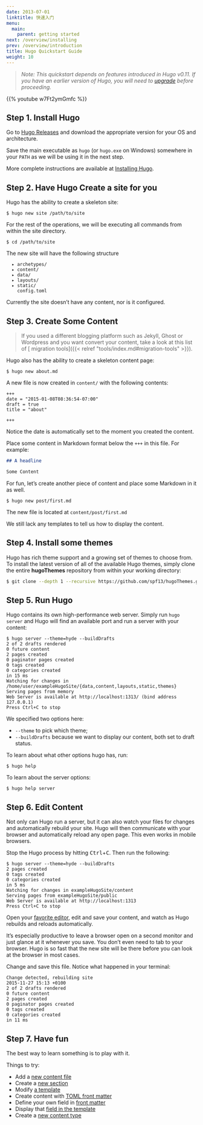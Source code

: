 ```yaml
---
date: 2013-07-01
linktitle: 快速入门
menu:
  main:
    parent: getting started
next: /overview/installing
prev: /overview/introduction
title: Hugo Quickstart Guide
weight: 10
---
```


> _Note: This quickstart depends on features introduced in Hugo v0.11.  If you have an earlier version of Hugo, you will need to [upgrade](/overview/installing/) before proceeding._

{{% youtube w7Ft2ymGmfc %}}

## Step 1. Install Hugo

Go to [Hugo Releases](https://github.com/spf13/hugo/releases) and download the
appropriate version for your OS and architecture.

Save the main executable as `hugo` (or `hugo.exe` on Windows) somewhere in your `PATH` as we will be using it in the next step.

More complete instructions are available at [Installing Hugo](/overview/installing/).

## Step 2. Have Hugo Create a site for you

Hugo has the ability to create a skeleton site:

    $ hugo new site /path/to/site

For the rest of the operations, we will be executing all commands from within the site directory.

    $ cd /path/to/site

The new site will have the following structure

      ▸ archetypes/
      ▸ content/
      ▸ data/
      ▸ layouts/
      ▸ static/
        config.toml

Currently the site doesn’t have any content, nor is it configured.

## Step 3. Create Some Content

> If you used a different blogging platform such as Jekyll, Ghost or Wordpress and you
want convert your content, take a look at this list of [ migration tools]({{< relref "tools/index.md#migration-tools" >}}).

Hugo also has the ability to create a skeleton content page:

    $ hugo new about.md

A new file is now created in `content/` with the following contents:

```
+++
date = "2015-01-08T08:36:54-07:00"
draft = true
title = "about"

+++

```

Notice the date is automatically set to the moment you created the content.

Place some content in Markdown format below the `+++` in this file.
For example:

```markdown
## A headline

Some Content
```

For fun, let’s create another piece of content and place some Markdown in it as well.

    $ hugo new post/first.md

The new file is located at `content/post/first.md`

We still lack any templates to tell us how to display the content.

## Step 4. Install some themes

Hugo has rich theme support and a growing set of themes to choose from.
To install the latest version of all of the available Hugo themes, simply clone the entire **hugoThemes** repository from within your working directory:

```bash
$ git clone --depth 1 --recursive https://github.com/spf13/hugoThemes.git themes
```

## Step 5. Run Hugo

Hugo contains its own high-performance web server. Simply run `hugo
server` and Hugo will find an available port and run a server with
your content:

    $ hugo server --theme=hyde --buildDrafts
    2 of 2 drafts rendered
    0 future content
    2 pages created
    0 paginator pages created
    0 tags created
    0 categories created
    in 15 ms
    Watching for changes in /home/user/exampleHugoSite/{data,content,layouts,static,themes}
    Serving pages from memory
    Web Server is available at http://localhost:1313/ (bind address 127.0.0.1)
    Press Ctrl+C to stop

We specified two options here:

 * `--theme` to pick which theme;
 * `--buildDrafts` because we want to display our content, both set to draft status.

To learn about what other options hugo has, run:

    $ hugo help

To learn about the server options:

    $ hugo help server

## Step 6. Edit Content

Not only can Hugo run a server, but it can also watch your files for
changes and automatically rebuild your site. Hugo will then
communicate with your browser and automatically reload any open page.
This even works in mobile browsers.

Stop the Hugo process by hitting <kbd>Ctrl</kbd>+<kbd>C</kbd>. Then run the following:

    $ hugo server --theme=hyde --buildDrafts
    2 pages created
    0 tags created
    0 categories created
    in 5 ms
    Watching for changes in exampleHugoSite/content
    Serving pages from exampleHugoSite/public
    Web Server is available at http://localhost:1313
    Press Ctrl+C to stop

Open your [favorite editor](http://vim.spf13.com/), edit and save your content, and watch as Hugo rebuilds and reloads automatically.

It’s especially productive to leave a browser open on a second monitor
and just glance at it whenever you save. You don’t even need to tab to
your browser. Hugo is so fast that the new site will be there before
you can look at the browser in most cases.

Change and save this file. Notice what happened in your terminal:

    Change detected, rebuilding site
    2015-11-27 15:13 +0100
    2 of 2 drafts rendered
    0 future content
    2 pages created
    0 paginator pages created
    0 tags created
    0 categories created
    in 11 ms

## Step 7. Have fun

The best way to learn something is to play with it.

Things to try:

 * Add a [new content file](/content/organization/)
 * Create a [new section](/content/sections/)
 * Modify [a template](/layout/templates/)
 * Create content with [TOML front matter](/content/front-matter/)
 * Define your own field in [front matter](/content/front-matter/)
 * Display that [field in the template](/layout/variables/)
 * Create a [new content type](/content/types/)
